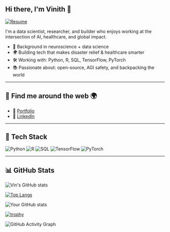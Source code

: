 ## Hi there, I'm Vinith 👋
[![Resume](https://img.shields.io/badge/Resume-View-blue?style=for-the-badge&logo=read-the-docs)](https://github.com/vink23/resume_pdf/raw/main/Vinith_Kuruppu_Resume.pdf)


I'm a data scientist, researcher, and builder who enjoys working at the intersection of AI, healthcare, and global impact.

- 🧠 Background in neuroscience + data science  
- 🌍 Building tech that makes disaster relief & healthcare smarter  
- 🛠️ Working with: Python, R, SQL, TensorFlow, PyTorch  
- 📚 Passionate about: open-source, AGI safety, and backpacking the world  




---

## 🔗 Find me around the web 🌍
- 📝 [Portfolio](https://yourwebsite.dev)
- 💼 [LinkedIn](https://www.linkedin.com/in/vinithkuruppu/)

---

## 🧰 Tech Stack
![Python](https://img.shields.io/badge/Python-3776AB?style=for-the-badge&logo=python&logoColor=white)
![R](https://img.shields.io/badge/R-276DC3?style=for-the-badge&logo=r&logoColor=white)
![SQL](https://img.shields.io/badge/SQL-4479A1?style=for-the-badge&logo=postgresql&logoColor=white)
![TensorFlow](https://img.shields.io/badge/TensorFlow-FF6F00?style=for-the-badge&logo=tensorflow&logoColor=white)
![PyTorch](https://img.shields.io/badge/PyTorch-EE4C2C?style=for-the-badge&logo=PyTorch&logoColor=white)

---
## 📊 GitHub Stats
![Vin's GitHub stats](https://github-readme-stats.vercel.app/api?username=yourusername&show_icons=true&theme=radical)

[![Top Langs](https://github-readme-stats.vercel.app/api/top-langs/?username=vink23&layout=compact&theme=radical)](https://github.com/anuraghazra/github-readme-stats)

![Your GitHub stats](https://github-readme-stats.vercel.app/api?username=vink23&show_icons=true&theme=radical)

[![trophy](https://github-profile-trophy.vercel.app/?username=vink23&theme=gruvbox)](https://github.com/ryo-ma/github-profile-trophy)

![GitHub Activity Graph](https://github-readme-activity-graph.cyclic.app/graph?username=vink23&theme=github-compact)



<!--


---
## 📊 Resume
# 📄 Vinith Kuruppu — Resume

**Data Scientist | Machine Learning Researcher | Neuroscience-Informed Technologist**  
📧 vinithkuruppu5@gmail.com • 📱 (815) 922-3560 • [LinkedIn](https://linkedin.com/in/vinithkuruppu)

---

## 🎓 Education

**University of California, Berkeley**  
*M.S. in Data Science* — *Expected December 2025*  
Relevant Coursework:  
Applied Machine Learning, Natural Language Processing, Computer Vision, Generative AI, Python Programming,  
Research Design and Application, Probability and Statistics, Data Engineering, Experiments and Causal Inference

**Loyola University Chicago**  
*B.S. in Computational Neuroscience* — *May 2022*  
Relevant Coursework:  
Deep Learning for Neuroscience, Computational Modeling, Experimental Statistics, Physics, Research Methods

---

## 🧠 Skills & Technologies

**Languages:** Python, R, Bash, SQL, HTML/CSS, MATLAB  
**Libraries/Frameworks:** TensorFlow, scikit-learn, XGBoost, Pandas, NumPy, Hugging Face, Matplotlib, Seaborn  
**Technologies:** AWS, Git, GitHub, Docker, Tableau, Jupyter, Power BI, MySQL, PostgreSQL, MongoDB, Neo4j, Redis, SPSS

---

## 💼 Experience

### **RAND Corporation** – *Data/ML Research Associate (Contract)*  
*Remote | May 2024 – Present*  
- Conducted applied ML research to model hospital expenses and estimate cost ceilings for 3,300+ hospitals  
- Built fairness-aware models to optimize the distribution of $70B in COVID-19 relief funds  
- Developed disaster response frameworks influencing U.S. emergency preparedness policy  
- Authored internal publications, presented findings, and conducted literature reviews for federal agencies  

---

### **Exponent Inc.** – *Data Science Research Consultant (Contract)*  
*Chicago, IL | July 2022 – May 2024*  
- Designed ELT pipelines for 3,000+ biosensors using Python/SQL, cutting integration time by 15%  
- Built FDA-compliant data validation systems for real-time health monitoring  
- Analyzed biosensor data to drive decisions for a $12B product line  
- Resolved critical bugs and improved software test coverage across global R&D teams  

---

### **Loyola University Chicago** – *Computer Vision Research Assistant*  
*Chicago, IL | Jan 2020 – June 2022*  
- Led deep learning research to model human visual perception in a 6-person lab  
- Boosted neural network accuracy by 11% through tuning, augmentations, and architecture optimization  
- Ran statistical analyses (Python, R, SPSS) and authored grant-supported research  
- Engineered Python pipelines for image/behavioral data, reducing prep time and increasing throughput  

---

📄 [Download PDF Resume](https://github.com/vink23/resume_pdf/raw/main/Vinith_Kuruppu_Resume.pdf)


<!--

